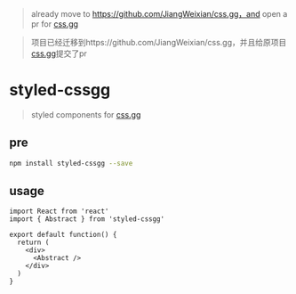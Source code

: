 > already move to https://github.com/JiangWeixian/css.gg，and open a pr for [css.gg](https://github.com/astrit/css.gg)

> 项目已经迁移到https://github.com/JiangWeixian/css.gg，并且给原项目[css.gg](https://github.com/astrit/css.gg)提交了pr

# styled-cssgg
> styled components for [css.gg](https://github.com/astrit/css.gg)

## pre

```bash
npm install styled-cssgg --save
```

## usage

```tsx
import React from 'react'
import { Abstract } from 'styled-cssgg'

export default function() {
  return (
    <div>
      <Abstract />
    </div>
  )
}
```
